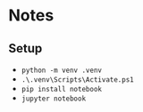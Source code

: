 # Notes

## Setup
- `python -m venv .venv`
- `.\.venv\Scripts\Activate.ps1`
- `pip install notebook`
- `jupyter notebook`